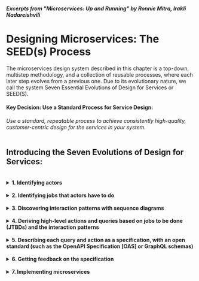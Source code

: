 ##### Excerpts from **"Microservices: Up and Running"** by  Ronnie Mitra, Irakli Nadareishvili

# Designing Microservices: The SEED(s) Process

The microservices design system described in this chapter is a top-down, multistep 
methodology, and a collection of reusable processes, where each later step evolves
from a previous one. Due to its evolutionary nature, we call the system Seven Essential 
Evolutions of Design for Services or SEED(S).

#### **Key Decision: Use a Standard Process for Service Design:**
*Use a standard, repeatable process to achieve consistently high-quality, customer-centric 
design for the services in your system.*  
</br>

## Introducing the Seven Evolutions of Design for Services:
</br>
<details>
<summary><b>1. Identifying actors</b></summary>
</br>
SEED(S) takes a distinctly customer-centric approach, viewing as products the services 
it is used to design. By now the “APIs are products” mantra is not particularly novel. Typical plagues of API and service design in our industry are overabstraction and lack of clarity regarding user needs. Too many APIs are simply exposures of some database tables over HTTP or an attempt to provide direct networked access into application internals, via remote procedure calls (RPCs). 

#### **Key Decision: Scope Service Design Using Key Actors**
*Start service design by identifying key actors in your domain, to achieve customer-centric 
scoping of the capabilities represented by the services.*   
</br>

There are several fundamental rules for identifying the right set of actors for your goals:
1. Identifying the boundaries of what key traits differentiate various actors of 
our design is more important than identifying an excruciating level of detail for 
who the actors are.  
2. Overlapping or too-broad actor definitions are usually red flags.  
3. These needs and behaviors that distinguish one actor type from another are relevant.  
4. Less is more—you should use as few distinct actors as possible to describe your 
problem area, but no fewer than necessary. 

### **Example Actors in Our Sample Project**  

*Frequent flyer*

	Emma travels for work, has elite loyalty status with the airline, manages her 
	travel through her work’s reservation system, and uses a number of connected 
	apps to stay on top of her busy schedule. Due to her loyalty status, she 
	is eligible for many perks. Often planning trips on short notice, when 
	traveling with family, she typically uses loyalty miles.

*Family vacationer*

    Riley and their spouse are mostly traveling for vacations with their kid(s). 
	They usually plan trips well in advance, and travel infrequently.

*Airline customer service agent*

    Sean is an experienced customer service agent assisting travelers with booking, 
	rebooking, and resolving issues during travel and after through phone and online chat.


</details> </br>
<details>
<summary><b>2. Identifying jobs that actors have to do</b></summary>
</br>  

It is important to understand the jobs that actors have to get done, and only then 
should we create a solution that best addresses their needs. Any effective API or service design methodology operates under the premise that APIs and microservices are types of products, and in their design we can successfully employ the rich *product management* toolset that has been developed over many decades.   

*Consumers of APIs* are typically frontend (web, mobile) or third-party (partner) 
applications, while *consumers of microservices* are various parts of the system itself. When beginning work with microservices, it's helpful to keep in mind that it’s the problems that are timeless; solutions change and evolve all the time.   

</br>  

#### **Key Decision: Use Jobs as the Unit of Analysis**
*Use jobs that key actors have to get done, in your domain, as the unit of analysis for 
collecting requirements.*   
</br>   

User Stories revolve around a user persona; they start with *“as a persona,”* while Job Stories disregard the persona and instead emphasize the circumstance.  The SEED(S) process identifies actors to scope the list of jobs, but at the point of describing each job for that actor, we need to identify circumstances.   
</br>   

### **Using Job Story Format to Capture *Jobs to be Done* (JTBDs)**   

For each of the actors we identify, we need to discover top JTBDs for that actor.  The SEED(S) process uses the Job Stories format as defined by [Paul Adams](https://www.intercom.com/blog-the-dribbblisation-of-design):   

*"when __circumstance__, I want to __motivation__, so I can __goal__"*  
</br> 

#### **Key Decision: Use the Standard Job Story Format**  
*Use a standard format for capturing JTBDs (known as Job Story) to uniformly capture circumstances, motivations, and goals for all your jobs.*   
</br>   

### **Example JTBDs in Our Sample Project** 

*Frequent flyer*                                                                

1. *When* __Emma’s plans change__ and she is unable to travel on a previously 
booked flight, *she wants to* __easily reschedule her flight__, *so she 
can* __get a flight that works for her new plans__.

2. *When __Emma prefers an available seat__* other than the one she has been currently 
assigned, *she wants to __select the alternative seat__*, so *she can __enjoy her flight more__*.
                                                                                
*Family vacationer*                                                             

1. *When* __Riley is planning a flight__* for their family vacation, *they want to* be able to __filter available flights with multiple criteria, including: four adjacent seats available on the flight, the number of connections, connections that go through airports that have facilities friendly to young children, etc.,__ *so that their* __family can fly with maximum comfort__.

2. *When* __Riley is planning a quick, unplanned family getaway for a long weekend__, 
*they want to* __get suggestions for interesting available trips that are affordable and a short flight__ *so they* __can have a list of choices they can consider__.
                                                                                
*Airline customer service agent*  

1. *When* __a customer calls Sean__, *he wants to* __have a servicing ticket open pre-filled with customer information__, *so he can* start tracking the progress towards the resolution of the customer need.

2. *When* __a customer is asking Sean to find them a convenient flight for their trip__, *he wants to* __be able to find a fitting flight using a flexible set of filtering criteria__, *so he can* meet the customer need and book a flight.   
</br>   

Job Stories provide a great format for conversations with subject matter experts and actual customers, but they are not convenient for deriving actual technical requirements. 

</details> </br>
<details>
<summary><b>3. Discovering interaction patterns with sequence diagrams</b></summary>
</br>

To proceed with a good design, we need to understand the service interaction patterns of our subdomain. You will want to draw an interaction diagram, explaining the sequence of events within your model.  SEED(S) recommends employing Unified Modeling Language (UML) sequence diagrams for this task.

We highly recommend using one of the Markdown-based diagramming formats, such as [PlantUML](https://plantuml.com/).

We recommend this kind of approach because modeling in a microservices team is a team activity. Using a text-based format instead of a graphical file will allow team members to:   

* Keep modeling separate from everyone’s personal choice of editor.
* Easily and effectively version-control sources of the diagrams.
* The diagrams become code and anything you can do with the code, you can now do with your diagrams as well;

#### **Key Decision: Use PlantUML Sequence Diagrams to Discover Interaction Patterns**
*To discover interaction patterns in SEED(S) methodology, we choose to use UML sequence diagrams expressed in a textual (Markdown) format such as PlantUML.*

The Job Stories and actors represent the requirements of the physical world. They do not generally map to technical interactions one-to-one. Your interaction model of the events do not necessarily have to occur between the actors described in the first step of the SEED(S) process. Neither do they have to correspond to the jobs directly. Rather, your interaction diagrams may go a level deeper and show how the user-centric requirements translate into interactions between services at a technical level.

For instance the PlantUML text may read as follows:  
```yaml
@startuml
AgentServicing -> ReservationsApi: checkRes(reservationId)
ReservationsApi -> ReservationCRUD: reserve(data)
ReservationsApi -> ReservationCRUD: cancel(reservationId)
@enduml
```   
</br>   

![PlantUML](sequenceDiagram.png) | 
|:--:| 
| <b>A rendered PlantUML of the sample UML sequence</b>   
</br>  

Once we have the sequence diagrams of the interactions, we can capture the technical requirements for a microservice, or an API, in the form of a set of actions and queries described using a standard syntax.  

</details> </br>
<details>
<summary><b>4. Deriving high-level actions and queries based on jobs to be done (JTBDs) and the interaction patterns</b></summary>
</br>

Once we understand service interaction patterns and have had a chance to visualize those, we can transform jobs into more technically oriented interface contracts and greatly simplify our design process. In SEED(S) we model a system’s interface contracts as collections of two distinct types of interactions: the actions (“commands” in CQS) and the queries.   

#### **Key Decision: Separate Service Endpoints into Commands and Queries**   
*Use the CQS principle to model the action side of the services separate from the query side, and document each with their own standard format.*    

In SEED(S), queries are lookups with defined inputs and outputs. They should be clearly formulated contracts between a client and a server: what input a client sends and what response they expect. They are distinctly different from actions, in that queries do not modify the system state (they “have no side effects”).   

Actions, in contrast, are requests that cause some sort of state modification—they not only do have side effects, but their whole purpose is to cause side effects.   

We recommend using a standard format for capturing queries and actions. The template for queries looks something like this:

* An expressive description of a query
	* Input: list of input variables
	* Response: list of output data elements

Likewise, the standardized format for actions would look like the following:

* An expressive description of an action
	* Input: list of input variables
	* Expected outcome: description of the induced side effect
	* Response (optional): list of data elements in the response (if any)   

Note that Job Stories do not always produce exactly one query or action.    

### **Example Queries and Actions for Our Sample Project**   
</br>   

#### **Queries**  

One of our Job Stories described a *__family vacationer__* actor.  To satisfy the needs of such a job, we need a query contract that allows indication of all such preferences as inputs to the search query. Therefore, our query definition may look like the following:   

*Query 1: Flight Search*

* Input: `departure_date, return_date, origin_airport, destination_airport, number_of_passengers, baby_friendly_connections, adjacent_seats, max_connections, minimum_connection_time, max_connection_time, order_criteria [object], customer_id` (optional; to check loyalty privileges)
* Response: list of flights satisfying the criteria


*Query 2: Lookup of Alternative Flights for a Date Change*

* Input: `reservation_id, new_departure_date, new_return_date`
* Response: list of alternative flights   
</br>   

#### **Actions**  

*Travel Rebooking*

* Input: `original_reservation_id, new_flight_id, seat_ids[]`
* Expected outcome: new flight booked or error returned; if new flight is successfully booked, old one is canceled
* Response: success code or a detailed error object

*Seat Change*
* Input: `reservation_id, customer_id, requested_seat_ids[]`
* Expected outcome: new seat reserved if the seat is available and the traveler is qualified; old seat canceled if the new seat ends up being successfully reserved
* Response: success code, or a detailed error object

In some sophisticated cases, you may find that the actions and queries approach of defining interface contracts may not be sufficient. In these cases, to capture the more complex requirements, we highly recommend using [Matt McLarty’s Microservice Design Canvas](https://dzone.com/articles/streamlined-microservice-design-in-practice).  

</details> </br>
<details>
<summary><b>5. Describing each query and action as a specification, with an open standard (such as the OpenAPI Specification [OAS] or GraphQL schemas)</b></summary>
</br>

As a general rule, it is important to formally describe the interface contract of an API or a microservice before we start implementing it in code.   Contracts implemented using open standards such as the Open API Spec and GraphQL are widely supported by a rich set of tooling that allows easy rendering of documentation, streamlined creation of developer portals, etc.   

Microservices interconnections do not have to be RESTful APIs. Other popular choices include GraphQL, gRPC, and asynchronous event communications. At the time of writing, using JSON-, ProtoBuf-, or Avro-encoded messages on Kafka Streams seems to be a popular choice.   

Producing a formal API contract is a huge milestone for the design of APIs and microservices. Some may even consider it a job well done at this point. However, good API designs cannot end at this stage.   

</details> </br>
<details>
<summary><b>6. Getting feedback on the specification</b> </summary>
</br>

We need to show the draft design of the endpoints to the client developers who will be asked to use these APIs and services, and collect their feedback.   

#### **Key Decision: Collect Feedback on Your Service Designs**  
*Service design is not done until it is presented to the target audience for the service and feedback is collected and applied to the initial designs.*     

You need to keep in mind two groups of customers when designing services and APIs:
* End users of the system. Your APIs enable the user experiences for them.
* Client developers who will code against your services (APIs or microservices). They build end users’ experiences, such as web or mobile applications.   

At the beginning of the SEED(S) process, we interview the end users to collect and understand the Job Stories relevant to them. However, later in the process we start receiving feedback from the client developers. This can happen as early as the interactions design phase, and then again once the OAS is produced, before coding. This second group, API client developers, must be interviewed to test the usability of the designs, to avoid coding something that may end up being rejected by them due to poor usability.    

</details> </br>
<details>
<summary><b>7. Implementing microservices</b></summary>
</br>

### **Microservices Are Not Just Smaller APIs**   
*Microservices are not just smaller replacements for the APIs of the old days. Microservices provide the implementation of your system, while APIs should still be the outward-facing interface of a system.*   
</br>   

We think that if microservices replace anything, the things they replace are the modular components you used to build your systems with. If before you would build a large system by linking (statically or dynamically) various submodules together, in a microservices architecture the building blocks are networked services we call “microservices.”    

Note that a similar approach—of separating APIs into “internal ones, the ones you build with”; and “external ones, the ones that are optimized for consumption by frontends”—has been described by Phil Calçado as the [Backend for Frontend pattern](https://philcalcado.com/2015/09/18/the_back_end_for_front_end_pattern_bff.html) when he was at SoundCloud, and by [Daniel Jacobson](https://www.infoq.com/news/2015/11/daniel-jacobson-ephemeral-apis/) during his time at Netflix. Daniel Jacobson explained how at Netflix they separated APIs into Experience (frontend) and Ephemeral (backend) APIs.    

#### **Key Decision: Web APIs Are Layered on Top of Microservices**  
*Differentiate between web APIs that represent the public interface of your subsystem and microservices that represent the implementation of the same system. Avoid thinking of microservices as “just small APIs.”*   

In our experience, the ideal separation of duties happens when all of the business logic (capabilities) is implemented by microservices, while APIs act as a thin layer of orchestration in front of those microservices. Additionally, we recommend that teams try to avoid microservices directly “invoking” each other. Instead, for the sake of loose coupling, it’s best if any orchestrating workflow is implemented in the API layer, in front of microservices, without microservices knowing anything about each other.   

#### **NOTE** 
*Note that there is no 1:1 relationship between an API and the microservices that implement the corresponding capability. These two assets are parts of fundamentally different layers of your architecture.*     

We believe that such a “microservices should be unaware of each other and be orchestrated externally” approach is where the Unix philosophy of building a system as a collection of composable tools resonates well with microservices architecture principles. One of the most powerful aspects of the Unix philosophy is that you can combine Unix tools (e.g., GNU tools) in a variety of ways using input and output piping on the command line or in shell scripts. However, in order to achieve this, it’s critical that various Unix tools act the same way for any input—they should not care who “calls” them or where their output goes. Components cannot explicitly know about each other for them to become composable. Loose coupling is what makes the whole thing work, not just that the tools are small-ish and focused. The same holds true for microservices.   

#### **Keep Microservices Unaware of Each Other**   

Avoid microservices directly “knowing” about each other and directly calling each other via synchronous interfaces. Instead, try to orchestrate processes involving multiple microservices in the API layer. If this is not possible, consider using asynchronous interfaces between microservices where an upstream microservice publishes data to an event log (e.g., Kafka) and a downstream microservice can subscribe to that event log without the upstream microservice having tight coupling with the subscriber(s).




</details> </br>



